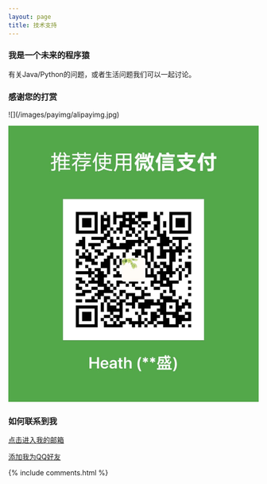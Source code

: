 ```yaml
---
layout: page
title: 技术支持 
---
```


<h3> 我是一个未来的程序猿 </h3>

有关Java/Python的问题，或者生活问题我们可以一起讨论。


<h3> 感谢您的打赏 </h3> 
![](/images/payimg/alipayimg.jpg)

![](/images/payimg/weipayimg.jpg)

<h3> 如何联系到我 </h3>
<p> 
<a href="mailto:706469678@qq.com">点击进入我的邮箱</a>  
<p> 
<a href="tencent://AddContact/?fromId=50&fromSubId=1&subcmd=all&uin=706469678" target="class">添加我为QQ好友</a>
<p> 


{% include comments.html %}

